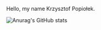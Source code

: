 Hello, my name Krzysztof Popiołek.


![Anurag's GitHub stats](https://github-readme-stats.vercel.app/api?username=KrzysztofPopiolek&theme=dark&show_icons=true)
